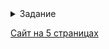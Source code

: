<details><summary> Задание
  
</summary>
Создать планшетную версию для всех 5 страниц интернет-магазина <br>
Проверить работу сайта на разрешении 768px <br>
Проверить работу сайта на разрешении 1024 px  <br>

Данная промежуточная аттестация оценивается по системе "зачет" / "не зачет" <br>
"Зачет" ставится, если слушатель успешно выполнил 3 задания из 4 <br>
"Незачет" ставится, если слушатель успешно выполнил менее 3 заданий <br>

Критерии оценивания: <br>
1 - Слушатель создал мобильную версию для всех 5 страниц интернет-магазина <br>
2 - Слушатель проверил работу сайта на разрешении 375px <br>
3- Слушатель проверил работу сайта на разрешении 425 px <br>
4- Слушатель проверил сайт на валидность <br>

</details>

[ Сайт на 5 страницаx](https://drain777.github.io/final_work_css_html/)
